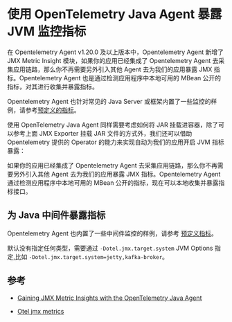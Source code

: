 # 使用 OpenTelemetry Java Agent 暴露 JVM 监控指标

在 Opentelemetry Agent v1.20.0 及以上版本中，Opentelemetry Agent 新增了 JMX Metric Insight 模块，如果你的应用已经集成了 Opentelemetry Agent 去采集应用链路，那么你不再需要另外引入其他 Agent 去为我们的应用暴露 JMX 指标。Opentelemetry Agent 也是通过检测应用程序中本地可用的 MBean 公开的指标，对其进行收集并暴露指标。

Opentelemetry Agent 也针对常见的 Java Server 或框架内置了一些监控的样例，请参考[预定义的指标](https://github.com/open-telemetry/opentelemetry-specification/blob/main/specification/metrics/semantic_conventions/runtime-environment-metrics.md#jvm-metrics)。

使用 OpenTelemetry Java Agent 同样需要考虑如何将 JAR 挂载进容器，除了可以参考上面 JMX Exporter 挂载 JAR 文件的方式外，我们还可以借助 Opentelemetry 提供的 Operator 的能力来实现自动为我们的应用开启 JVM 指标暴露：

如果你的应用已经集成了 Opentelemetry Agent 去采集应用链路，那么你不再需要另外引入其他 Agent 去为我们的应用暴露 JMX 指标。Opentelemetry Agent 通过检测应用程序中本地可用的 MBean 公开的指标，现在可以本地收集并暴露指标接口。

## 为 Java 中间件暴露指标

Opentelemetry Agent 也内置了一些中间件监控的样例，请参考 [预定义指标](https://github.com/open-telemetry/opentelemetry-java-instrumentation/blob/main/instrumentation/jmx-metrics/javaagent/README.md#predefined-metrics)。

默认没有指定任何类型，需要通过 `-Dotel.jmx.target.system` JVM Options 指定,比如 `-Dotel.jmx.target.system=jetty,kafka-broker`。

## 参考

- [Gaining JMX Metric Insights with the OpenTelemetry Java Agent](https://opentelemetry.io/blog/2023/jmx-metric-insight/)

- [Otel jmx metrics](https://github.com/open-telemetry/opentelemetry-java-instrumentation/tree/main/instrumentation/jmx-metrics)